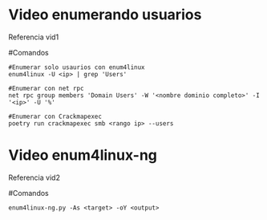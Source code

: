 # Video enumerando usuarios

Referencia vid1

#Comandos

```
#Enumerar solo usaurios con enum4linux
enum4linux -U <ip> | grep 'Users'

#Enumerar con net rpc
net rpc group members 'Domain Users' -W '<nombre dominio completo>' -I '<ip>' -U '%'

#Enumerar con Crackmapexec
poetry run crackmapexec smb <rango ip> --users
```



# Video enum4linux-ng

Referencia vid2

#Comandos

```
enum4linux-ng.py -As <target> -oY <output>
```
